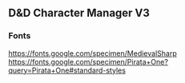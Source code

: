 ## D&D Character Manager V3



### Fonts
https://fonts.google.com/specimen/MedievalSharp
https://fonts.google.com/specimen/Pirata+One?query=Pirata+One#standard-styles
